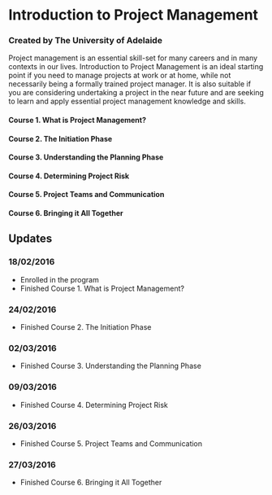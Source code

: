# Introduction to Project Management
### Created by The University of Adelaide

Project management is an essential skill-set for many careers and in many contexts in our lives. Introduction to Project Management is an ideal starting point if you need to manage projects at work or at home, while not necessarily being a formally trained project manager. It is also suitable if you are considering undertaking a project in the near future and are seeking to learn and apply essential project management knowledge and skills.

#### Course 1. What is Project Management?
#### Course 2. The Initiation Phase
#### Course 3. Understanding the Planning Phase
#### Course 4. Determining Project Risk
#### Course 5. Project Teams and Communication
#### Course 6. Bringing it All Together

## Updates
### 18/02/2016
- Enrolled in the program
- Finished Course 1. What is Project Management?

### 24/02/2016
- Finished Course 2. The Initiation Phase

### 02/03/2016
- Finished Course 3. Understanding the Planning Phase

### 09/03/2016
- Finished Course 4. Determining Project Risk

### 26/03/2016
- Finished Course 5. Project Teams and Communication

### 27/03/2016
- Finished Course 6. Bringing it All Together
